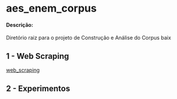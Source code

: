# aes_enem_corpus

#### Descrição:

Diretório raiz para o projeto de Construção e Análise do Corpus baix


## 1 - Web Scraping

[web_scraping](web_corpus_builder/README.md)


## 2 - Experimentos
